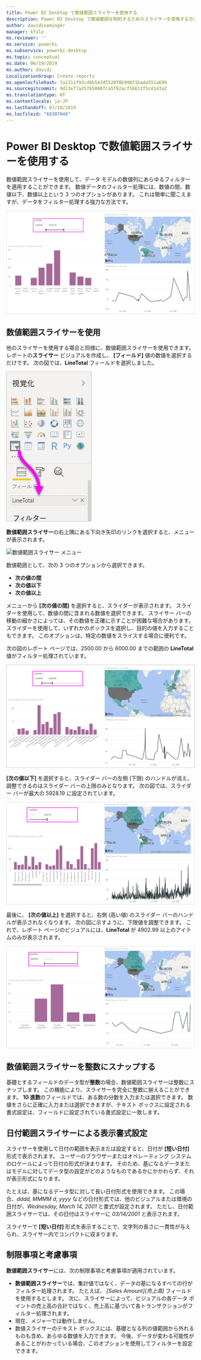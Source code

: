 ```yaml
---
title: Power BI Desktop で数値範囲スライサーを使用する
description: Power BI Desktop で数値範囲を制約するためのスライサーを使用する方法について説明します。
author: davidiseminger
manager: kfile
ms.reviewer: ''
ms.service: powerbi
ms.subservice: powerbi-desktop
ms.topic: conceptual
ms.date: 06/19/2019
ms.author: davidi
LocalizationGroup: Create reports
ms.openlocfilehash: fa1311f93cd6b543d552070b990f1bada551a699
ms.sourcegitcommit: 9d13ef7a257b5006fca5f92acf5b611f5cd143a2
ms.translationtype: HT
ms.contentlocale: ja-JP
ms.lasthandoff: 07/18/2019
ms.locfileid: "68307048"
---
```

# <a name="use-the-numeric-range-slicer-in-power-bi-desktop"></a>Power BI Desktop で数値範囲スライサーを使用する
数値範囲スライサーを使用して、データ モデルの数値列にあらゆるフィルターを適用することができます。 数値データのフィルター処理には、数値の間、数値以下、数値以上という 3 つのオプションがあります。 これは簡単に聞こえますが、データをフィルター処理する強力な方法です。

![数値範囲スライサーがあるビジュアル](media/desktop-slicer-numeric-range/desktop-slicer-numeric-range-0.png)

## <a name="use-the-numeric-range-slicer"></a>数値範囲スライサーを使用
他のスライサーを使用する場合と同様に、数値範囲スライサーを使用できます。 レポートの**スライサー** ビジュアルを作成し、 **[フィールド]** 値の数値を選択するだけです。 次の図では、**LineTotal** フィールドを選択しました。

![数値範囲スライサーの作成](media/desktop-slicer-numeric-range/desktop-slicer-numeric-range-1-create.png)

**数値範囲スライサー**の右上隅にある下向き矢印のリンクを選択すると、メニューが表示されます。

![数値範囲スライサー メニュー](media/desktop-slicer-numeric-range/desktop-slicer-numeric-range-2-between.png)

数値範囲として、次の 3 つのオプションから選択できます。

* **次の値の間**
* **次の値以下**
* **次の値以上**

メニューから **[次の値の間]** を選択すると、スライダーが表示されます。 スライダーを使用して、数値の間に含まれる数値を選択できます。 スライサー バーの移動の細かさによっては、その数値を正確に示すことが困難な場合があります。 スライダーを使用して、いずれかのボックスを選択し、目的の値を入力することもできます。 このオプションは、特定の数値をスライスする場合に便利です。 

次の図のレポート ページでは、2500.00 から 6000.00 までの範囲の **LineTotal** 値がフィルター処理されています。

![[次の値の間] を使用した数値範囲スライサー](media/desktop-slicer-numeric-range/desktop-slicer-numeric-range-3-between-range.png)

**[次の値以下]** を選択すると、スライダー バーの左側 (下限) のハンドルが消え、調整できるのはスライダー バーの上限のみとなります。 次の図では、スライダー バーが最大の 5928.19 に設定されています。

![[次の値以下] を使用した数値範囲スライサー](media/desktop-slicer-numeric-range/desktop-slicer-numeric-range-4-less-than.png)

最後に、 **[次の値以上]** を選択すると、右側 (高い値) のスライダー バーのハンドルが表示されなくなります。 次の図に示すように、下限値を調整できます。 これで、レポート ページのビジュアルには、**LineTotal** が 4902.99 以上のアイテムのみが表示されます。

![[次の値以上] を使用した数値範囲スライサー](media/desktop-slicer-numeric-range/desktop-slicer-numeric-range-5-greater-than.png)

## <a name="snap-to-whole-numbers-with-the-numeric-range-slicer"></a>数値範囲スライサーを整数にスナップする

基礎とするフィールドのデータ型が**整数**の場合、数値範囲スライサーは整数にスナップします。 この機能により、スライサーを完全に整数に揃えることができます。 **10 進数**のフィールドでは、ある数の分数を入力または選択できます。 数値をさらに正確に入力または選択できますが、テキスト ボックスに設定される書式設定は、フィールドに設定されている書式設定に一致します。

## <a name="display-formatting-with-the-date-range-slicer"></a>日付範囲スライサーによる表示書式設定

スライサーを使用して日付の範囲を表示または設定すると、日付が **[短い日付]** 形式で表示されます。 ユーザーのブラウザーまたはオペレーティング システムのロケールによって日付の形式が決まります。 そのため、基になるデータまたはモデルに対してデータ型の設定がどのようなものであるかにかかわらず、それが表示形式になります。 

たとえば、基になるデータ型に対して長い日付形式を使用できます。 この場合、*dddd, MMMM d, yyyy* などの日付形式では、他のビジュアルまたは環境の日付が、*Wednesday, March 14, 2001* と書式が設定されます。 ただし、日付範囲スライサーでは、その日付はスライサーに *03/14/2001* と表示されます。

スライサーで **[短い日付]** 形式を表示することで、文字列の長さに一貫性が与えられ、スライサー内でコンパクトに収まります。 

## <a name="limitations-and-considerations"></a>制限事項と考慮事項
**数値範囲スライサー**には、次の制限事項と考慮事項が適用されています。

* **数値範囲スライサー**では、集計値ではなく、データの基になるすべての行がフィルター処理されます。 たとえば、 *[Sales Amount]\(売上高\)* フィールドを使用するとします。 次に、スライサーによって、ビジュアルの各データ ポイントの売上高の合計ではなく、売上高に基づいて各トランザクションがフィルター処理されます。
* 現在、メジャーでは動作しません。
* 数値スライサーのテキスト ボックスには、基礎となる列の値範囲から外れるものも含め、あらゆる数値を入力できます。 今後、データが変わる可能性があることがわかっている場合、このオプションを使用してフィルターを設定できます。
